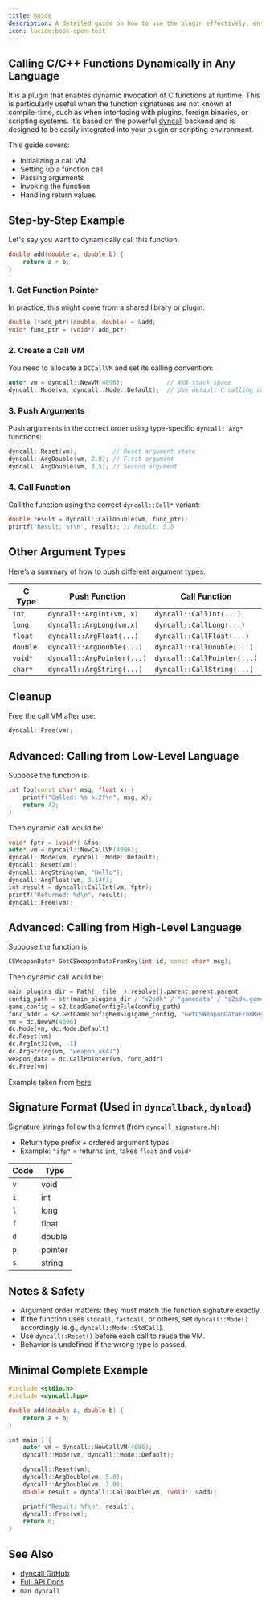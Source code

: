 ```yaml
---
title: Guide
description: A detailed guide on how to use the plugin effectively, ensuring you maximize its features and functionality for your needs. 
icon: lucide:book-open-text
---
```


## Calling C/C++ Functions Dynamically in Any Language

It is a plugin that enables dynamic invocation of C functions at runtime. This is particularly useful when the function signatures are not known at compile-time, such as when interfacing with plugins, foreign binaries, or scripting systems. It’s based on the powerful [dyncall](https://dyncall.org/) backend and is designed to be easily integrated into your plugin or scripting environment.

This guide covers:

- Initializing a call VM
- Setting up a function call
- Passing arguments
- Invoking the function
- Handling return values

## Step-by-Step Example

Let's say you want to dynamically call this function:

```c++
double add(double a, double b) {
    return a + b;
}
```

### 1. Get Function Pointer

In practice, this might come from a shared library or plugin:

```c++
double (*add_ptr)(double, double) = &add;
void* func_ptr = (void*) add_ptr;
```

### 2. Create a Call VM

You need to allocate a `DCCallVM` and set its calling convention:

```c++
auto* vm = dyncall::NewVM(4096);            // 4KB stack space
dyncall::Mode(vm, dyncall::Mode::Default);  // Use default C calling convention
```

### 3. Push Arguments

Push arguments in the correct order using type-specific `dyncall::Arg*` functions:

```c++
dyncall::Reset(vm);          // Reset argument state
dyncall::ArgDouble(vm, 2.0); // First argument
dyncall::ArgDouble(vm, 3.5); // Second argument
```

### 4. Call Function

Call the function using the correct `dyncall::Call*` variant:

```c++
double result = dyncall::CallDouble(vm, func_ptr);
printf("Result: %f\n", result); // Result: 5.5
```

## Other Argument Types

Here’s a summary of how to push different argument types:

| C Type   | Push Function              | Call Function               |
|----------|----------------------------|-----------------------------|
| `int`    | `dyncall::ArgInt(vm, x)`   | `dyncall::CallInt(...)`     |
| `long`   | `dyncall::ArgLong(vm,x)`   | `dyncall::CallLong(...)`    |
| `float`  | `dyncall::ArgFloat(...)`   | `dyncall::CallFloat(...)`   |
| `double` | `dyncall::ArgDouble(...)`  | `dyncall::CallDouble(...)`  |
| `void*`  | `dyncall::ArgPointer(...)` | `dyncall::CallPointer(...)` |
| `char*`  | `dyncall::ArgString(...)`  | `dyncall::CallString(...)`  |

## Cleanup

Free the call VM after use:

```c++
dyncall::Free(vm);
```

## Advanced: Calling from Low-Level Language

Suppose the function is:

```c++
int foo(const char* msg, float x) {
    printf("Called: %s %.2f\n", msg, x);
    return 42;
}
```

Then dynamic call would be:

```c++
void* fptr = (void*) &foo;
auto* vm = dyncall::NewCallVM(4096);
dyncall::Mode(vm, dyncall::Mode::Default);
dyncall::Reset(vm);
dyncall::ArgString(vm, "Hello");
dyncall::ArgFloat(vm, 3.14f);
int result = dyncall::CallInt(vm, fptr);
printf("Returned: %d\n", result);
dyncall::Free(vm);
```

## Advanced: Calling from High-Level Language

Suppose the function is:

```c++
CSWeaponData* GetCSWeaponDataFromKey(int id, const char* msg);
```

Then dynamic call would be:

```python
main_plugins_dir = Path(__file__).resolve().parent.parent.parent
config_path = str(main_plugins_dir / "s2sdk" / "gamedata" / "s2sdk.games.txt")
game_config = s2.LoadGameConfigFile(config_path)
func_addr = s2.GetGameConfigMemSig(game_config, "GetCSWeaponDataFromKey")
vm = dc.NewVM(4096)
dc.Mode(vm, dc.Mode.Default)
dc.Reset(vm)
dc.ArgInt32(vm, -1)
dc.ArgString(vm, "weapon_ak47")
weapon_data = dc.CallPointer(vm, func_addr)
dc.Free(vm)
```

Example taken from [here](https://github.com/fr0nch/CustomRounds-Weapons/blob/7d0eb45c4a25549ab0d8c6acb31e9aa3bfde1226/src/cr_weapons.py#L252)

## Signature Format (Used in `dyncallback`, `dynload`)

Signature strings follow this format (from `dyncall_signature.h`):

- Return type prefix + ordered argument types
- Example: `"ifp"` = returns `int`, takes `float` and `void*`

| Code | Type     |
|------|----------|
| `v`  | void     |
| `i`  | int      |
| `l`  | long     |
| `f`  | float    |
| `d`  | double   |
| `p`  | pointer  |
| `s`  | string   |

## Notes & Safety

- Argument order matters: they must match the function signature exactly.
- If the function uses `stdcall`, `fastcall`, or others, set `dyncall::Mode()` accordingly (e.g., `dyncall::Mode::StdCall`).
- Use `dyncall::Reset()` before each call to reuse the VM.
- Behavior is undefined if the wrong type is passed.

## Minimal Complete Example

```c++
#include <stdio.h>
#include <dyncall.hpp>

double add(double a, double b) {
    return a + b;
}

int main() {
    auto* vm = dyncall::NewCallVM(4096);
    dyncall::Mode(vm, dyncall::Mode::Default);

    dyncall::Reset(vm);
    dyncall::ArgDouble(vm, 5.0);
    dyncall::ArgDouble(vm, 7.0);
    double result = dyncall::CallDouble(vm, (void*) &add);

    printf("Result: %f\n", result);
    dyncall::Free(vm);
    return 0;
}
```

## See Also

- [dyncall GitHub](https://github.com/dyncall/dyncall)
- [Full API Docs](https://dyncall.org/docs/)
- `man dyncall`

